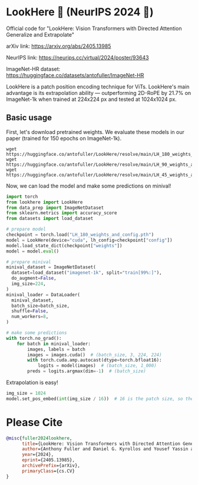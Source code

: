 # LookHere :eyes: (NeurIPS 2024 :tada:)
Official code for "LookHere: Vision Transformers with Directed Attention Generalize and Extrapolate"

arXiv link: https://arxiv.org/abs/2405.13985

NeurIPS link: https://neurips.cc/virtual/2024/poster/93643

ImageNet-HR dataset: https://huggingface.co/datasets/antofuller/ImageNet-HR


LookHere is a patch position encoding technique for ViTs. LookHere's main advantage is its extrapolation ability — outperforming 2D-RoPE by 21.7% on ImageNet-1k when trained at 224x224 px and tested at 1024x1024 px.

## Basic usage

First, let's download pretrained weights. We evaluate these models in our paper (trained for 150 epochs on ImageNet-1k).
```cli
wget https://huggingface.co/antofuller/LookHere/resolve/main/LH_180_weights_and_config.pth
wget https://huggingface.co/antofuller/LookHere/resolve/main/LH_90_weights_and_config.pth
wget https://huggingface.co/antofuller/LookHere/resolve/main/LH_45_weights_and_config.pth
```

Now, we can load the model and make some predictions on minival!
```python
import torch
from lookhere import LookHere
from data_prep import ImageNetDataset
from sklearn.metrics import accuracy_score
from datasets import load_dataset

# prepare model
checkpoint = torch.load("LH_180_weights_and_config.pth")
model = LookHere(device="cuda", lh_config=checkpoint["config"])
model.load_state_dict(checkpoint["weights"])
model = model.eval()

# prepare minival
minival_dataset = ImageNetDataset(
  dataset=load_dataset("imagenet-1k", split="train[99%:]"),
  do_augment=False,
  img_size=224,
)
minival_loader = DataLoader(
  minival_dataset,
  batch_size=batch_size,
  shuffle=False,
  num_workers=8,
)

# make some predictions
with torch.no_grad():
    for batch in minival_loader:
        images, labels = batch
        images = images.cuda()  # (batch_size, 3, 224, 224)
        with torch.cuda.amp.autocast(dtype=torch.bfloat16):
            logits = model(images)  # (batch_size, 1_000)
        preds = logits.argmax(dim=-1)  # (batch_size)
```

Extrapolation is easy!

```python
img_size = 1024
model.set_pos_embed(int(img_size / 16))  # 16 is the patch size, so the grid size is (img_size/patch_size, img_size/patch_size)
```

# Please Cite
```bib
@misc{fuller2024lookhere,
      title={LookHere: Vision Transformers with Directed Attention Generalize and Extrapolate}, 
      author={Anthony Fuller and Daniel G. Kyrollos and Yousef Yassin and James R. Green},
      year={2024},
      eprint={2405.13985},
      archivePrefix={arXiv},
      primaryClass={cs.CV}
}

